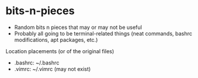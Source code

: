 # bits-n-pieces
- Random bits n pieces that may or may not be useful
- Probably all going to be terminal-related things (neat commands, bashrc modifications, apt packages, etc.)

Location placements (or of the original files)
- .bashrc: ~/.bashrc
- .vimrc: ~/.vimrc (may not exist)
